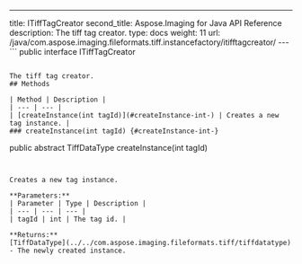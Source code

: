 ---
title: ITiffTagCreator
second_title: Aspose.Imaging for Java API Reference
description: The tiff tag creator.
type: docs
weight: 11
url: /java/com.aspose.imaging.fileformats.tiff.instancefactory/itifftagcreator/
---```
public interface ITiffTagCreator
```

The tiff tag creator.
## Methods

| Method | Description |
| --- | --- |
| [createInstance(int tagId)](#createInstance-int-) | Creates a new tag instance. |
### createInstance(int tagId) {#createInstance-int-}
```
public abstract TiffDataType createInstance(int tagId)
```


Creates a new tag instance.

**Parameters:**
| Parameter | Type | Description |
| --- | --- | --- |
| tagId | int | The tag id. |

**Returns:**
[TiffDataType](../../com.aspose.imaging.fileformats.tiff/tiffdatatype) - The newly created instance.
